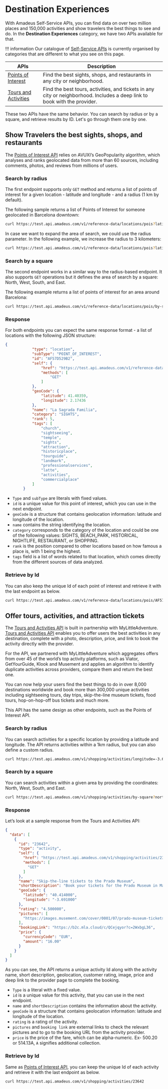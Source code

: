 # Destination Experiences

With Amadeus Self-Service APIs, you can find data on over two million places and 150,000 activities and show travelers the best things to see and do. In the **Destination Experiences** category, we have two APIs available for that.

!!! information
    Our catalogue of [Self-Service APIs](https://developers.amadeus.com/self-service) is currently organised by categories that are different to what you see on this page.

| APIs                                                                                                                                                 | Description                                                                                                               |
|------------------------------------------------------------------------------------------------------------------------------------------------------|---------------------------------------------------------------------------------------------------------------------------|
| [Points of Interest](https://developers.amadeus.com/self-service/category/destination-content/api-doc/points-of-interest/api-reference)     | Find the best sights, shops, and restaurants in any city or neighborhood.                                                 |
| [Tours and Activities](https://developers.amadeus.com/self-service/category/destination-content/api-doc/tours-and-activities/api-reference) | Find the best tours, activities, and tickets in any city or neighborhood. Includes a deep link to book with the provider. |

These two APIs have the same behavior. You can search by radius or by a square, and retrieve results by ID. Let's go through them one by one.

## Show Travelers the best sights, shops, and restaurants

The [Points of Interest  API](https://developers.amadeus.com/self-service/category/destination-content/api-doc/points-of-interest/api-reference) relies on AVUXI’s GeoPopularity algorithm, which analyses and ranks geolocated data from more than 60 sources, including comments, photos, and reviews from millions of users.

### Search by radius

The first endpoint supports only `GET` method and returns a list of points of interest for a given location - latitude and longitude - and a radius (1 km by default).

The following sample returns a list of Points of Interest for someone geolocated in Barcelona downtown: 

```bash
curl https://test.api.amadeus.com/v1/reference-data/locations/pois?latitude=41.397158&longitude=2.160873
```

In case we want to expand the area of search, we could use the radius parameter. In the following example, we increase the radius to 3 kilometers:

```bash
curl https://test.api.amadeus.com/v1/reference-data/locations/pois?latitude=41.397158&longitude=2.160873&radius=3
```

### Search by a square

The second endpoint works in a similar way to the radius-based endpoint. It also supports `GET` operations but it defines the area of search by a square: North, West, South, and East.

The following example returns a list of points of interest for an area around Barcelona:

```bash
curl https://test.api.amadeus.com/v1/reference-data/locations/pois/by-square?north=41.397158&west=2.160873&south=41.394582&east=2.177181   
```

### Response

For both endpoints you can expect the same response format - a list of locations with the following JSON structure:

```json
{
            "type": "location",
            "subType": "POINT_OF_INTEREST",
            "id": "AF57D529B2",
            "self": {
                "href": "https://test.api.amadeus.com/v1/reference-data/locations/pois/AF57D529B2",
                "methods": [
                    "GET"
                ]
            },
            "geoCode": {
                "latitude": 41.40359,
                "longitude": 2.17436
            },
            "name": "La Sagrada Familia",
            "category": "SIGHTS",
            "rank": 5,
            "tags": [
                "church",
                "sightseeing",
                "temple",
                "sights",
                "attraction",
                "historicplace",
                "tourguide",
                "landmark",
                "professionalservices",
                "latte",
                "activities",
                "commercialplace"
            ]
        }
```

- `Type` and `subType` are literals with fixed values.
- `id` is a unique value for this point of interest, which you can use in the next endpoint. 
- `geoCode` is a structure that contains geolocation information: latitude and longitude of the location.
- `name` contains the string identifying the location.
- `category` corresponds to the category of the location and could be one of the following values: SIGHTS, BEACH_PARK, HISTORICAL, NIGHTLIFE, RESTAURANT, or SHOPPING.
- `rank` is the position compared to other locations based on how famous a place is, with 1 being the highest.
- `tags` field is a list of words related to that location, which comes directly from the different sources of data analyzed.


### Retrieve by Id 

You can also keep the unique Id of each point of interest and retrieve it with the last endpoint as below.


```bash
curl https://test.api.amadeus.com/v1/reference-data/locations/pois/AF57D529B2  
```

## Offer tours, activities, and attraction tickets

The [Tours and Activities  API](https://developers.amadeus.com/self-service/category/destination-content/api-doc/tours-and-activities/api-reference)  is built in partnership with MyLittleAdventure. [Tours and Activities  API](https://developers.amadeus.com/self-service/category/destination-content/api-doc/tours-and-activities/api-reference) enables you to offer users the best activities in any destination, complete with a photo, description, price, and link to book the activity directly with the provider. 

For the API, we partnered with MyLittleAdventure which aggregates offers from over 45 of the world’s top activity platforms, such as Viator, GetYourGuide, Klook and Musement and applies an algorithm to identify duplicate activities across providers, compare them and return the best one. 

You can now help your users find the best things to do in over 8,000 destinations worldwide and book more than 300,000 unique activities including sightseeing tours, day trips, skip-the-line museum tickets, food tours, hop-on-hop-off bus tickets and much more. 

This API has the same design as other endpoints, such as the Points of Interest API.

### Search by radius

You can search activities for a specific location by providing a latitude and longitude. The API returns activities within a 1km radius, but you can also define a custom radius. 

```bash
curl https://test.api.amadeus.com/v1/shopping/activities/longitude=-3.69170868&latitude=40.41436995&radius=1   
```

### Search by a square

You can search activities within a given area by providing the coordinates: North, West, South, and East. 

```bash
curl https://test.api.amadeus.com/v1/shopping/activities/by-square?north=41.397158&west=2.160873&south=41.394582&east=2.177181 
```

### Response

Let’s look at a sample response from the Tours and Activities API:

```json
{ 
  "data": [ 
    { 
      "id": "23642", 
      "type": "activity", 
      "self": { 
        "href": "https://test.api.amadeus.com/v1/shopping/activities/23642", 
        "methods": [ 
          "GET" 
        ] 
      }, 
      "name": "Skip-the-line tickets to the Prado Museum", 
      "shortDescription": "Book your tickets for the Prado Museum in Madrid, discover masterpieces by Velázquez, Goya, Mantegna, Raphael, Tintoretto and access all temporary exhibitions.", 
      "geoCode": { 
        "latitude": "40.414000", 
        "longitude": "-3.691000" 
      }, 
      "rating": "4.500000", 
      "pictures": [ 
        "https://images.musement.com/cover/0001/07/prado-museum-tickets_header-6456.jpeg?w=500" 
      ], 
      "bookingLink": "https://b2c.mla.cloud/c/QCejqyor?c=2WxbgL36", 
      "price": { 
        "currencyCode": "EUR", 
        "amount": "16.00" 
      } 
    } 
  ] 
} 
```

As you can see, the API returns a unique activity Id along with the activity name, short description, geolocation, customer rating, image, price and deep link to the provider page to complete the booking.  

- `Type` is a literal with a fixed value.
- `id` is a unique value for this activity, that you can use in the next endpoint. 
- `name` and `shortDescription` contains the information about the activity. 
- `geoCode` is a structure that contains geolocation information: latitude and longitude of the location.
- `rating` is a rating of the activity. 
- `pictures` and `booking link` are external links to check the relevant pictures and to go to the booking URL from the activity provider.
- `price` is the price of the fare, which can be alpha-numeric. Ex- 500.20 or 514.13A, `A` signifies additional collection.

### Retrieve by Id

Same as [Points of Interest  API](https://developers.amadeus.com/self-service/category/destination-content/api-doc/points-of-interest/api-reference), you can keep the unique Id of each activity and retrieve it with the last endpoint as below.

```bash
curl https://test.api.amadeus.com/v1/shopping/activities/23642
```

